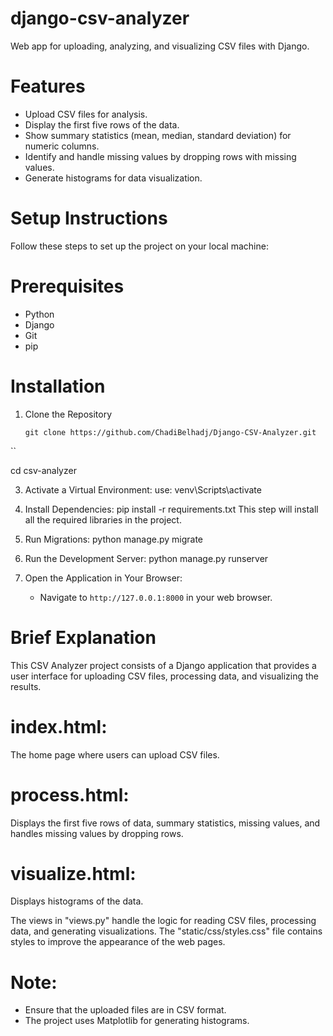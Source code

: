 # django-csv-analyzer
Web app for uploading, analyzing, and visualizing CSV files with Django.

# Features

- Upload CSV files for analysis.
- Display the first five rows of the data.
- Show summary statistics (mean, median, standard deviation) for numeric columns.
- Identify and handle missing values by dropping rows with missing values.
- Generate histograms for data visualization.

# Setup Instructions

Follow these steps to set up the project on your local machine:

# Prerequisites

- Python 
- Django
- Git
- pip

# Installation

1. Clone the Repository
   ```
   git clone https://github.com/ChadiBelhadj/Django-CSV-Analyzer.git
  ``
  

   cd csv-analyzer

3. Activate a Virtual Environment:
   use: venv\Scripts\activate



4. Install Dependencies:
   pip install -r requirements.txt
   This step will install all the required libraries in the project.

5. Run Migrations:
   python manage.py migrate

6. Run the Development Server:
   python manage.py runserver

7. Open the Application in Your Browser:
   - Navigate to `http://127.0.0.1:8000` in your web browser.

# Brief Explanation

This CSV Analyzer project consists of a Django application that provides a user interface for uploading CSV files, processing data, and visualizing the results.

# index.html:

The home page where users can upload CSV files.

# process.html:

Displays the first five rows of data, summary statistics, missing values, and handles missing values by dropping rows.

# visualize.html:

Displays histograms of the data.

The views in "views.py" handle the logic for reading CSV files, processing data, and generating visualizations. The "static/css/styles.css" file contains styles to improve the appearance of the web pages.

# Note:

- Ensure that the uploaded files are in CSV format.
- The project uses Matplotlib for generating histograms.
